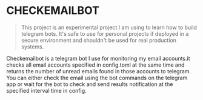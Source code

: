 # CHECKEMAILBOT

> This project is an experimental project I am using to learn how to build telegram bots. It's safe to use for personal
> projects if deployed in a secure environment and shouldn't be used for real production systems.

Checkemailbot is a telegram bot I use for monitoring my email accounts.it checks all email accounts specified in
config.toml at the same time and returns the number of unread emails found in those accounts to telegram. You can
either check
the email using the bot commands on the telegram app or wait for the bot to check and send results notification at the
specified interval
time in config.

